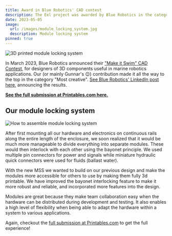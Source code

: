 ```yaml
---
title: Award in Blue Robotics' CAD contest
description: The Eel project was awarded by Blue Robotics in the category "Most creative" for its module locking system
date: 2023-05-05
image:
  url: /images/module_locking_system.jpg
  description: Module locking system
pinned: true
---
```


![3D printed module locking system](/images/module_locking_system.jpg)

In March 2023, Blue Robotics announced their ["Make it Swim" CAD Contest](https://discuss.bluerobotics.com/t/make-it-swim-cad-contest-1000-prize-of-br-components/14034), for designers of 3D components useful in marine robotics applications. Our (or mainly Gunnar's 😉) contribution made it all the way to the top in the category "Most creative". [See Blue Robotics' LinkedIn post here](https://www.linkedin.com/posts/blue-robotics-inc-_printables-3dprinting-3ddesign-activity-7070448722488287232-gPga?utm_source=share&utm_medium=member_desktop), announcing the results.

**[See the full submission at Printables.com here.](https://www.printables.com/model/467463-module-section-system-mss-with-bayonet-locking-for)**

## Our module locking system

![How to assemble module locking system](/images/module_locking_system_2.webp)

After first mounting all our hardware and electronics on continuous rails along the entire length of the enclosure, we soon realized that it would be much more manageable to divide everything into separate modules. These would then interlock with each other using the bayonet principle. We used multiple pin connectors for power and signals while miniature hydraulic quick connectors were used for fluids (ballast water).

With the new MSS we wanted to build on our previous design and make the modules more accessible for others to use by making them fully 3d printable. We have improved the bayonet interlocking feature to make it more robust and reliable, and incorporated more features into the design.

Modules are great because they make team collaboration easy when the hardware can be distributed during development and testing. It also enables a high level of flexibility when being able to adapt the hardware within a system to various applications.

Again, checkout the [full submission at Printables.com](https://www.printables.com/model/467463-module-section-system-mss-with-bayonet-locking-for) to get the full experience!
